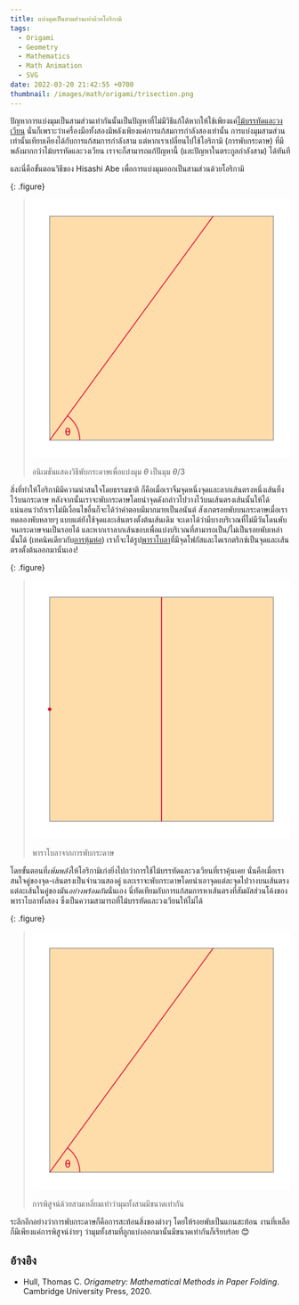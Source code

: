 ```yaml
---
title: แบ่งมุมเป็นสามส่วนเท่าด้วยโอริกามิ
tags:
  - Origami
  - Geometry
  - Mathematics
  - Math Animation
  - SVG
date: 2022-03-20 21:42:55 +0700
thumbnail: /images/math/origami/trisection.png
---
```


ปัญหาการแบ่งมุมเป็นสามส่วนเท่ากันนั้นเป็นปัญหาที่ไม่มีวิธีแก้ได้หากให้ใช้เพียงแค่[ไม้บรรทัดและวงเวียน][se&c] นั่นก็เพราะว่าเครื่องมือทั้งสองมีพลังเพียงแค่การแก้สมการกำลังสองเท่านั้น การแบ่งมุมสามส่วนเท่านั้นเทียบเคียงได้กับการแก้สมการกำลังสาม แต่หากเราเปลี่ยนไปใช้โอริกามิ (การพับกระดาษ) ที่มีพลังมากกว่าไม้บรรทัดและวงเวียน เราจะก็สามารถแก้ปัญหานี้ (และปัญหาในตระกูลกำลังสาม) ได้ทันที

และนี่คือขั้นตอนวิธีของ Hisashi Abe เพื่อการแบ่งมุมออกเป็นสามส่วนด้วยโอริกามิ

{: .figure}
> ![](/images/math/origami/angle-trisection.svg)
>
> อนิเมชันแสดงวิธีพับกระดาษเพื่อแบ่งมุม $\theta$ เป็นมุม $\theta/3$

สิ่งที่ทำให้โอริกามิมีความน่าสนใจโดยธรรมชาติ ก็คือเมื่อเราจิ้มจุดหนึ่งจุดและลากเส้นตรงหนึ่งเส้นทิ้งไว้บนกระดาษ หลังจากนั้นเราจะพับกระดาษโดยนำจุดดังกล่าวไปวางไว้บนเส้นตรงเส้นนั้นให้ได้ แน่นอนว่าถ้าเราไม่มีเงื่อนไขอื่นก็จะได้ว่าคำตอบมีมากมายเป็นอนันต์ สังเกตรอยพับบนกระดาษเมื่อเราทดลองพับหลายๆ แบบแต่ยังใช้จุดและเส้นตรงตั้งต้นเส้นเดิม จะเดาได้ว่ามีบางบริเวณที่ไม่มีวันโดนพับจนกระดาษจนเป็นรอยได้ และหากเราลากเส้นขอบเพื่อแบ่งบริเวณที่สามารถเป็น/ไม่เป็นรอยพับเหล่านั้นได้ (เทคนิคเดียวกับ[การหุ้มห่อ][envelope]) เราก็จะได้รูป[พาราโบลา][parabola]ที่มีจุดโฟกัสและไดเรกตริกซ์เป็นจุดและเส้นตรงตั้งต้นออกมานั่นเอง!

{: .figure}
> ![](/images/math/origami/envelope-parabola.svg)
>
> พาราโบลาจากการพับกระดาษ

โดยขั้นตอนที่*เพิ่มพลัง*ให้โอริกามิเก่งยิ่งไปกว่าการใช้ไม้บรรทัดและวงเวียนที่เราคุ้นเคย นั่นคือเมื่อเราสนใจคู่ของจุด-เส้นตรงเป็นจำนวนสองคู่ และเราจะพับกระดาษโดยนำเอาจุดแต่ละจุดไปวางบนเส้นตรงแต่ละเส้นในคู่ของมัน*อย่างพร้อมกัน*นั่นเอง นี่ทัดเทียมกับการแก้สมการหาเส้นตรงที่สัมผัสส่วนโค้งของพาราโบลาทั้งสอง ซึ่งเป็นความสามารถที่ไม้บรรทัดและวงเวียนให้ไม่ได้

{: .figure}

> ![](/images/math/origami/proof-trisector.svg)
>
> การพิสูจน์ด้วยสามเหลี่ยมเท่าว่ามุมทั้งสามมีขนาดเท่ากัน

ระลึกอีกอย่างว่าการพับกระดาษก็คือการสะท้อนสิ่งของต่างๆ โดยให้รอยพับเป็นแกนสะท้อน งานที่เหลือก็มีเพียงแค่การพิสูจน์ง่ายๆ ว่ามุมทั้งสามที่ถูกแบ่งออกมานั้นมีขนาดเท่ากันก็เรียบร้อย 😊


## อ้างอิง

- Hull, Thomas C. *Origametry: Mathematical Methods in Paper Folding*. Cambridge University Press, 2020.



[se&c]: //en.wikipedia.org/wiki/Straightedge_and_compass_construction
[envelope]: //en.wikipedia.org/wiki/Envelope_(mathematics)
[parabola]: //en.wikipedia.org/wiki/Parabola
